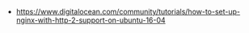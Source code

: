 * https://www.digitalocean.com/community/tutorials/how-to-set-up-nginx-with-http-2-support-on-ubuntu-16-04